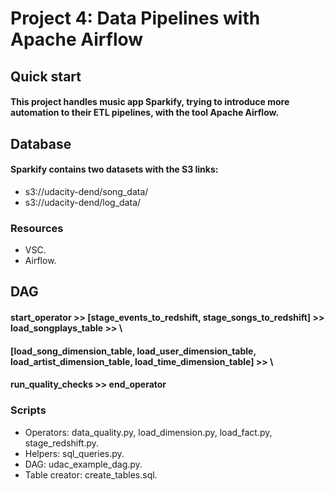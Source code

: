 
# Project 4: Data Pipelines with Apache Airflow

## Quick start

#### This project handles music app Sparkify, trying to introduce more automation to their ETL pipelines, with the tool Apache Airflow.

## Database

####  Sparkify contains two datasets with the S3 links:
- s3://udacity-dend/song_data/
- s3://udacity-dend/log_data/

### Resources
- VSC.
- Airflow.

## DAG

#### start_operator >> [stage_events_to_redshift, stage_songs_to_redshift] >> load_songplays_table >> \
#### [load_song_dimension_table, load_user_dimension_table, load_artist_dimension_table, load_time_dimension_table] >> \
#### run_quality_checks >> end_operator

### Scripts
- Operators: data_quality.py, load_dimension.py, load_fact.py, stage_redshift.py.
- Helpers: sql_queries.py.
- DAG: udac_example_dag.py.
- Table creator: create_tables.sql.